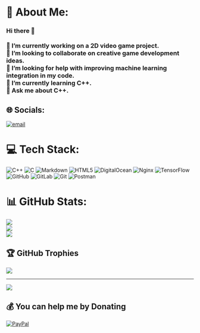 # 💫 About Me:
### Hi there 👋<br><br>🔭 I’m currently working on a 2D video game project.  <br>🤝 I’m looking to collaborate on creative game development ideas.  <br>👐 I’m looking for help with improving machine learning integration in my code.  <br>🌱 I’m currently learning C++.  <br>💬 Ask me about C++.  


## 🌐 Socials:
[![email](https://img.shields.io/badge/Email-D14836?logo=gmail&logoColor=white)](mailto:jonasw05@icloud.com) 

# 💻 Tech Stack:
![C++](https://img.shields.io/badge/c++-%2300599C.svg?style=flat&logo=c%2B%2B&logoColor=white) ![C](https://img.shields.io/badge/c-%2300599C.svg?style=flat&logo=c&logoColor=white) ![Markdown](https://img.shields.io/badge/markdown-%23000000.svg?style=flat&logo=markdown&logoColor=white) ![HTML5](https://img.shields.io/badge/html5-%23E34F26.svg?style=flat&logo=html5&logoColor=white) ![DigitalOcean](https://img.shields.io/badge/DigitalOcean-%230167ff.svg?style=flat&logo=digitalOcean&logoColor=white) ![Nginx](https://img.shields.io/badge/nginx-%23009639.svg?style=flat&logo=nginx&logoColor=white) ![TensorFlow](https://img.shields.io/badge/TensorFlow-%23FF6F00.svg?style=flat&logo=TensorFlow&logoColor=white) ![GitHub](https://img.shields.io/badge/github-%23121011.svg?style=flat&logo=github&logoColor=white) ![GitLab](https://img.shields.io/badge/gitlab-%23181717.svg?style=flat&logo=gitlab&logoColor=white) ![Git](https://img.shields.io/badge/git-%23F05033.svg?style=flat&logo=git&logoColor=white) ![Postman](https://img.shields.io/badge/Postman-FF6C37?style=flat&logo=postman&logoColor=white)
# 📊 GitHub Stats:
![](https://github-readme-stats.vercel.app/api?username=jw1447&theme=codeSTACKr&hide_border=false&include_all_commits=false&count_private=false)<br/>
![](https://nirzak-streak-stats.vercel.app/?user=jw1447&theme=codeSTACKr&hide_border=false)<br/>
![](https://github-readme-stats.vercel.app/api/top-langs/?username=jw1447&theme=codeSTACKr&hide_border=false&include_all_commits=false&count_private=false&layout=compact)

## 🏆 GitHub Trophies
![](https://github-profile-trophy.vercel.app/?username=jw1447&theme=radical&no-frame=false&no-bg=true&margin-w=4)

---
[![](https://visitcount.itsvg.in/api?id=jw1447&icon=0&color=0)](https://visitcount.itsvg.in)

  ## 💰 You can help me by Donating
  [![PayPal](https://img.shields.io/badge/PayPal-00457C?style=for-the-badge&logo=paypal&logoColor=white)](https://paypal.me/@jonaswolf05) 

  
<!-- Proudly created with GPRM ( https://gprm.itsvg.in ) -->
